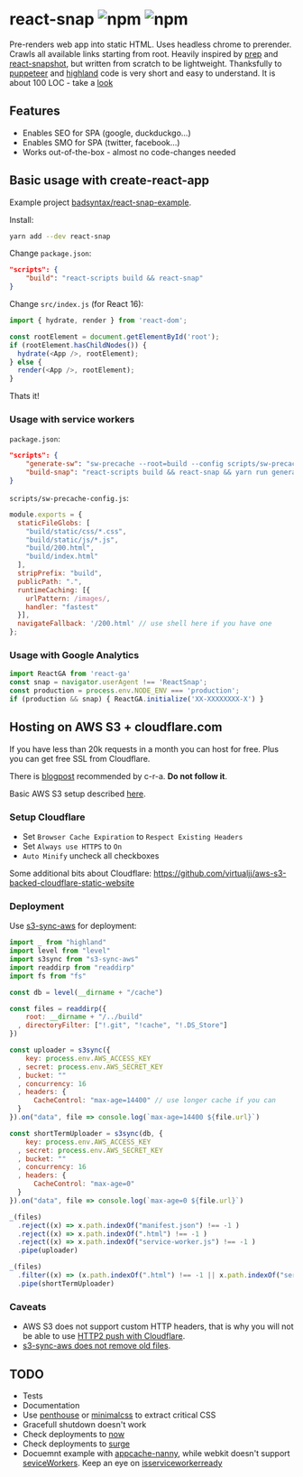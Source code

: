 # react-snap ![npm](https://img.shields.io/npm/v/react-snap.svg) ![npm](https://img.shields.io/npm/dt/react-snap.svg)

Pre-renders web app into static HTML. Uses headless chrome to prerender. Crawls all available links starting from root. Heavily inspired by [prep](https://github.com/graphcool/prep) and [react-snapshot](https://github.com/geelen/react-snapshot), but written from scratch to be lightweight. Thanksfully to [puppeteer](https://github.com/GoogleChrome/puppeteer) and [highland](https://github.com/caolan/highland) code is very short and easy to understand. It is about 100 LOC - take a [look](https://github.com/stereobooster/react-snap/blob/master/index.js)

## Features

- Enables SEO for SPA (google, duckduckgo...)
- Enables SMO for SPA (twitter, facebook...)
- Works out-of-the-box - almost no code-changes needed

## Basic usage with create-react-app

Example project [badsyntax/react-snap-example](https://github.com/badsyntax/react-snap-example).

Install:

```sh
yarn add --dev react-snap
```

Change `package.json`:

```json
"scripts": {
    "build": "react-scripts build && react-snap"
}
```

Change `src/index.js` (for React 16):

```js
import { hydrate, render } from 'react-dom';

const rootElement = document.getElementById('root');
if (rootElement.hasChildNodes()) {
  hydrate(<App />, rootElement);
} else {
  render(<App />, rootElement);
}
```

Thats it!

### Usage with service workers

`package.json`:

```json
"scripts": {
    "generate-sw": "sw-precache --root=build --config scripts/sw-precache-config.js && uglifyjs build/service-worker.js -o build/service-worker.js",
    "build-snap": "react-scripts build && react-snap && yarn run generate-sw"
}
```

`scripts/sw-precache-config.js`:

```js
module.exports = {
  staticFileGlobs: [
    "build/static/css/*.css",
    "build/static/js/*.js",
    "build/200.html",
    "build/index.html"
  ],
  stripPrefix: "build",
  publicPath: ".",
  runtimeCaching: [{
    urlPattern: /images/,
    handler: "fastest"
  }],
  navigateFallback: '/200.html' // use shell here if you have one
};
```

### Usage with Google Analytics

```js
import ReactGA from 'react-ga'
const snap = navigator.userAgent !== 'ReactSnap';
const production = process.env.NODE_ENV === 'production';
if (production && snap) { ReactGA.initialize('XX-XXXXXXXX-X') }
```

## Hosting on AWS S3 + cloudflare.com

If you have less than 20k requests in a month you can host for free. Plus you can get free SSL from Cloudflare.

There is [blogpost](https://medium.com/@omgwtfmarc/deploying-create-react-app-to-s3-or-cloudfront-48dae4ce0af) recommended by c-r-a. **Do not follow it**.

Basic AWS S3 setup described [here](http://docs.aws.amazon.com/AmazonS3/latest/user-guide/static-website-hosting.html).

### Setup Cloudflare

- Set `Browser Cache Expiration` to `Respect Existing Headers`
- Set `Always use HTTPS` to `On`
- `Auto Minify` uncheck all checkboxes

Some additional bits about Cloudflare: https://github.com/virtualjj/aws-s3-backed-cloudflare-static-website

### Deployment

Use [s3-sync-aws](https://www.npmjs.com/package/s3-sync-aws) for deployment:

```js
import _ from "highland"
import level from "level"
import s3sync from "s3-sync-aws"
import readdirp from "readdirp"
import fs from "fs"

const db = level(__dirname + "/cache")

const files = readdirp({
    root: __dirname + "/../build"
  , directoryFilter: ["!.git", "!cache", "!.DS_Store"]
})

const uploader = s3sync({
    key: process.env.AWS_ACCESS_KEY
  , secret: process.env.AWS_SECRET_KEY
  , bucket: ""
  , concurrency: 16
  , headers: {
      CacheControl: "max-age=14400" // use longer cache if you can
  }
}).on("data", file => console.log(`max-age=14400 ${file.url}`)

const shortTermUploader = s3sync(db, {
    key: process.env.AWS_ACCESS_KEY
  , secret: process.env.AWS_SECRET_KEY
  , bucket: ""
  , concurrency: 16
  , headers: {
      CacheControl: "max-age=0"
  }
}).on("data", file => console.log(`max-age=0 ${file.url}`)

_(files)
  .reject((x) => x.path.indexOf("manifest.json") !== -1 )
  .reject((x) => x.path.indexOf(".html") !== -1 )
  .reject((x) => x.path.indexOf("service-worker.js") !== -1 )
  .pipe(uploader)

_(files)
  .filter((x) => (x.path.indexOf(".html") !== -1 || x.path.indexOf("service-worker.js") !== -1 || x.path.indexOf("manifest.json") !== -1) )
  .pipe(shortTermUploader)
```

### Caveats

- AWS S3 does not support custom HTTP headers, that is why you will not be able to use [HTTP2 push with Cloudflare](https://blog.cloudflare.com/announcing-support-for-http-2-server-push-2/).
- [s3-sync-aws does not remove old files](https://github.com/andreialecu/s3-sync-aws/issues/3).

## TODO

- Tests
- Documentation
- Use [penthouse](https://github.com/pocketjoso/penthouse) or [minimalcss](https://github.com/peterbe/minimalcss) to extract critical CSS
- Gracefull shutdown doesn't work
- Check deployments to [now](https://zeit.co/now#features)
- Check deployments to [surge](https://surge.sh/help/getting-started-with-surge)
- Docuemnt example with [appcache-nanny](https://github.com/gr2m/appcache-nanny), while webkit doesn't support [seviceWorkers](https://webkit.org/status/#specification-service-workers). Keep an eye on [isserviceworkerready](https://jakearchibald.github.io/isserviceworkerready/)
